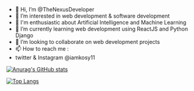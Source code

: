 - 👋 Hi, I’m @TheNexusDeveloper
- 👀 I’m interested in web development & software development 
- 👀 I'm enthusiastic about Artificial Intelligence and Machine Learning 
- 🌱 I’m currently learning web development using ReactJS and Python Django
- 💞️ I’m looking to collaborate on web development projects
- 📫 How to reach me : 
- twitter & Instagram @iamkosy11

<!---
TheNexusDeveloper/TheNexusDeveloper is a ✨ special ✨ repository because its `README.md` (this file) appears on your GitHub profile.
You can click the Preview link to take a look at your changes.
--->


[![Anurag's GitHub stats](https://github-readme-stats.vercel.app/api?username=TheNexusDeveloper)](https://github.com/anuraghazra/github-readme-stats)


[![Top Langs](https://github-readme-stats.vercel.app/api/top-langs/?username=TheNexusDeveloper)](https://github.com/anuraghazra/github-readme-stats)
